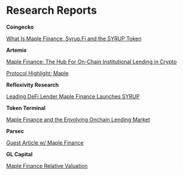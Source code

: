 # Research Reports

**Coingecko**

[What Is Maple Finance, Syrup.Fi and the SYRUP Token](https://www.coingecko.com/learn/what-is-maple-finance-syrup-fi-syrup-token)



**Artemis**

[Maple Finance: The Hub For On-Chain Institutional Lending in Crypto](https://www.artemis.xyz/research/maple-finance-the-hub-for-on-chain-institutional-lending-in-crypto)

[Protocol Highlight: Maple](https://www.artemis.xyz/research/protocol-highlight-maple)



**Reflexivity Research**

[Leading DeFi Lender Maple Finance Launches SYRUP](https://www.reflexivityresearch.com/all-reports/leading-defi-lender-maple-finance-launches-syrup)



**Token Terminal**

[Maple Finance and the Envolving Onchain Lending Market](https://tokenterminal.com/resources/community/lending-maple-finance)



**Parsec**

[Guest Article w/ Maple Finance](https://parsec.substack.com/p/guest-article-wmaple-finance)



**GL Capital**

[Maple Finance Relative Valuation ](https://x.com/GL_Capital_/status/1891842410071851114)
